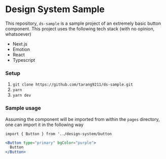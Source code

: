 # Design System Sample

This repository, `ds-sample` is a sample project of an extremely basic button component. This project uses the following tech stack (with no opinion, whatsoever)

- Next.js
- Emotion
- React
- Typescript

### Setup

1. `git clone https://github.com/tarang9211/ds-sample.git`
2. `yarn`
3. `yarn dev`

### Sample usage

Assuming the component will be imported from within the `pages` directory, one can import it in the following way

`import { Button } from '../design-system/button`

```jsx
<Button type="primary" bgColor="purple">
  Button
</Button>
```
